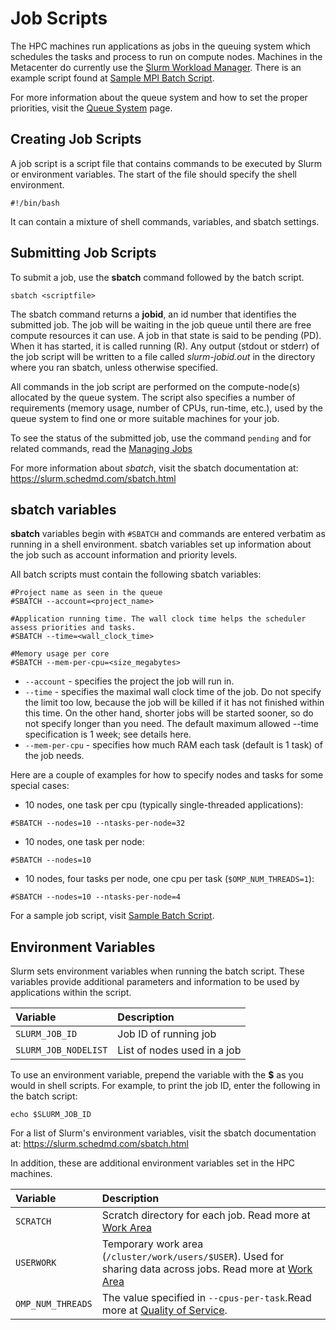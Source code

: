 # Job Scripts

The HPC machines run applications as jobs in the queuing system which schedules the tasks and process to run on compute nodes. Machines in the Metacenter do currently use the [Slurm Workload Manager](https://slurm.schedmd.com/). There is an example script found at [Sample MPI Batch Script](sample_mpi_script.md).

For more information about the queue system and how to set the proper priorities, visit the [Queue System](queuesystem.md) page.

## Creating Job Scripts

A job script is a script file that contains commands to be executed by Slurm or
environment variables. The start of the file should specify the shell environment.

    #!/bin/bash

It can contain a mixture of shell commands, variables, and sbatch settings.

## Submitting Job Scripts

To submit a job, use the __sbatch__ command followed by the batch script.

    sbatch <scriptfile>

The sbatch command returns a **jobid**, an id number that identifies the submitted job. The job will be waiting in the job queue until there are free compute resources it can use. A job in that state is said to be pending (PD). When it has started, it is called running (R). Any output (stdout or stderr) of the job script will be written to a file called *slurm-jobid.out* in the directory where you ran sbatch, unless otherwise specified.

All commands in the job script are performed on the compute-node(s) allocated by the queue system. The script also specifies a number of requirements (memory usage, number of CPUs, run-time, etc.), used by the queue system to find one or more suitable machines for your job.

To see the status of the submitted job, use the command `pending` and for related commands, read the [Managing Jobs](managing_jobs.md)

For more information about *sbatch*, visit the sbatch documentation at: https://slurm.schedmd.com/sbatch.html

## sbatch variables

**sbatch** variables begin with `#SBATCH` and commands are entered verbatim as
running in a shell environment. sbatch variables set up information about the job
such as account information and priority levels.

All batch scripts must contain the following sbatch variables:

    #Project name as seen in the queue
    #SBATCH --account=<project_name>

    #Application running time. The wall clock time helps the scheduler assess priorities and tasks.
    #SBATCH --time=<wall_clock_time>

    #Memory usage per core
    #SBATCH --mem-per-cpu=<size_megabytes>

* `--account` - specifies the project the job will run in.
* `--time` - specifies the maximal wall clock time of the job. Do not specify the limit too low, because the job will be killed if it has not finished within this time. On the other hand, shorter jobs will be started sooner, so do not specify longer than you need. The default maximum allowed --time specification is 1 week; see details here.
* `--mem-per-cpu` - specifies how much RAM each task (default is 1 task) of the job needs.

Here are a couple of examples for how to specify nodes and tasks for some
special cases:

* 10 nodes, one task per cpu (typically single-threaded applications):

```
#SBATCH --nodes=10 --ntasks-per-node=32
```

* 10 nodes, one task per node:

```
#SBATCH --nodes=10
```

* 10 nodes, four tasks per node, one cpu per task (`$OMP_NUM_THREADS=1`):

```
#SBATCH --nodes=10 --ntasks-per-node=4
```

For a sample job script, visit [Sample Batch Script](samplescript.md).

## Environment Variables

Slurm sets environment variables when running the batch script. These variables provide additional
parameters and information to be used by applications within the script.

| Variable | Description     |
| :------------- | :------------- |
| `SLURM_JOB_ID`      | Job ID of running job  |
| `SLURM_JOB_NODELIST` | List of nodes used in a job |

To use an environment variable, prepend the variable with the __$__ as you would in shell scripts. For example, to
print the job ID, enter the following in the batch script:

    echo $SLURM_JOB_ID

For a list of Slurm's environment variables, visit the sbatch documentation at: https://slurm.schedmd.com/sbatch.html

In addition, these are additional environment variables set in the HPC machines.

| Variable | Description     |
| :------------- | :------------- |
| `SCRATCH`       | Scratch directory for each job. Read more at [Work Area](../storage/storagesystems.md)|
| `USERWORK`      | Temporary work area (`/cluster/work/users/$USER`). Used for sharing data across jobs. Read more at [Work Area](../storage/storagesystems.md#workarea)
| `OMP_NUM_THREADS`       | The value specified in `--cpus-per-task`.Read more at [Quality of Service](qos.md).   |
